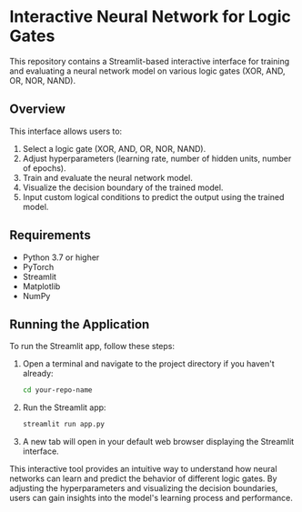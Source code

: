 # Interactive Neural Network for Logic Gates

This repository contains a Streamlit-based interactive interface for training and evaluating a neural network model on various logic gates (XOR, AND, OR, NOR, NAND).

## Overview

This interface allows users to:
1. Select a logic gate (XOR, AND, OR, NOR, NAND).
2. Adjust hyperparameters (learning rate, number of hidden units, number of epochs).
3. Train and evaluate the neural network model.
4. Visualize the decision boundary of the trained model.
5. Input custom logical conditions to predict the output using the trained model.

## Requirements
- Python 3.7 or higher
- PyTorch
- Streamlit
- Matplotlib
- NumPy

## Running the Application
To run the Streamlit app, follow these steps:
1. Open a terminal and navigate to the project directory if you haven't already:
   ```sh
   cd your-repo-name
   ```
2. Run the Streamlit app:
   ```sh
   streamlit run app.py
   ```
3. A new tab will open in your default web browser displaying the Streamlit interface.

This interactive tool provides an intuitive way to understand how neural networks can learn and predict the behavior of different logic gates. By adjusting the hyperparameters and visualizing the decision boundaries, users can gain insights into the model's learning process and performance.
